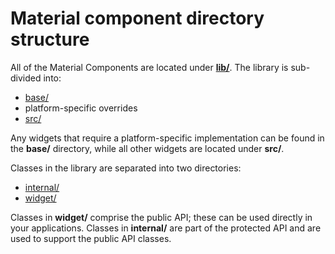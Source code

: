 # Material component directory structure

All of the Material Components are located under **[lib/](https://github.com/material-components/material-components-android/tree/master/lib)**. The library is
sub-divided into:

*   [base/](components.md#base/)
*   platform-specific overrides
*   [src/](components.md#src/)

Any widgets that require a platform-specific implementation can be found in
the **base/** directory, while all other widgets are located under **src/**.

Classes in the library are separated into two directories:

*   [internal/](https://github.com/material-components/material-components-android/tree/master/lib/java/android/support/design/internal/)
*   [widget/](https://github.com/material-components/material-components-android/tree/master/lib/java/android/support/design/widget/)

Classes in **widget/** comprise the public API; these can be used directly in your
applications. Classes in **internal/** are part of the protected API and are used to
support the public API classes.

